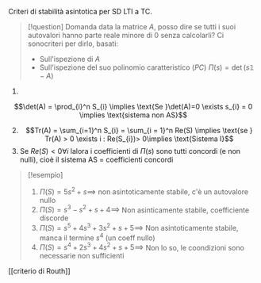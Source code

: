 Criteri di stabilità asintotica per SD LTI a TC.

>[!question] Domanda
>data la matrice $A$, posso dire se tutti i suoi autovalori hanno parte reale minore di $0$ senza calcolarli?
>Ci sonocriteri per dirlo, basati:
>- Sull'ispezione di $A$
>- Sull'ispezione del suo polinomio caratteristico $(PC)$ $\Pi(s) = \det(s\mathbb{1} - A)$

1.
$$\det(A) = \prod_{i}^n S_{i} \implies \text{Se }\det(A)=0 \exists s_{i} = 0 \implies \text{sistema non AS}$$

2. $$Tr(A) = \sum_{i=1}^n S_{i} = \sum_{i = 1}^n Re(S) \implies \text{se } Tr(A) > 0 \exists i : Re(S_{i})> 0\implies \text{Sistema I}$$
3. Se $Re(S) < 0 \forall i$ lalora i coefficienti di $\Pi(s)$ sono tutti concordi (e non nulli), cioè il sistema AS = coefficienti concordi


>[!esempio]
>1. $\Pi(S) = 5s^2 + s \implies$ non asintoticamente stabile, c'è un autovalore nullo
>2. $\Pi(S) = s^3 -s^2 + s+4 \implies$  Non asinticamente stabile, coefficiente discorde
>3. $\Pi(S) = s^5 + 4s^3 + 3s^2 + s + 5 \implies$ Non asintoticamente stabile, manca il termine $s^4$ (un coeff nullo)
>4. $\Pi(S) = s^4 + 2s^3 + 4s^2 + s + 5 \implies$ Non lo so, le coondizioni sono necessarie non sufficienti


[[criterio di Routh]]
